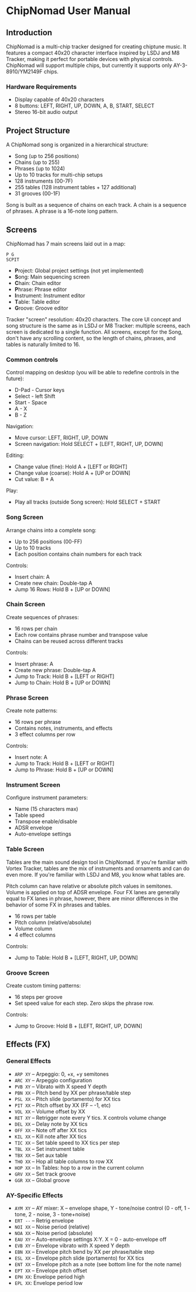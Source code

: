 # ChipNomad User Manual

## Introduction

ChipNomad is a multi-chip tracker designed for creating chiptune music. It features a compact 40x20 character interface inspired by LSDJ and M8 Tracker, making it perfect for portable devices with physical controls. ChipNomad will support multiple chips, but currently it supports only AY-3-8910/YM2149F chips.

### Hardware Requirements

- Display capable of 40x20 characters
- 8 buttons: LEFT, RIGHT, UP, DOWN, A, B, START, SELECT
- Stereo 16-bit audio output

## Project Structure

A ChipNomad song is organized in a hierarchical structure:
- Song (up to 256 positions)
- Chains (up to 255)
- Phrases (up to 1024)
- Up to 10 tracks for multi-chip setups
- 128 instruments (00-7F)
- 255 tables (128 instrument tables + 127 additional)
- 31 grooves (00-1F)

Song is built as a sequence of chains on each track. A chain is a sequence of phrases. A phrase is a 16-note long pattern.

## Screens

ChipNomad has 7 main screens laid out in a map:

```
P G
SCPIT
```

- **P**roject: Global project settings (not yet implemented)
- **S**ong: Main sequencing screen
- **C**hain: Chain editor
- **P**hrase: Phrase editor
- **I**nstrument: Instrument editor
- **T**able: Table editor
- **G**roove: Groove editor

Tracker "screen" resolution: 40x20 characters. The core UI concept and song structure is the same as in LSDJ or M8 Tracker:
multiple screens, each screen is dedicated to a single function. All screens, except for the Song,
don't have any scrolling content, so the length of chains, phrases, and tables is naturally limited to 16.

### Common controls

Control mapping on desktop (you will be able to redefine controls in the future):
- D-Pad - Cursor keys
- Select - left Shift
- Start - Space
- A - X
- B - Z

Navigation:
- Move cursor: LEFT, RIGHT, UP, DOWN
- Screen navigation: Hold SELECT + \[LEFT, RIGHT, UP, DOWN\]

Editing:
- Change value (fine): Hold A + \[LEFT or RIGHT\]
- Change value (coarse): Hold A + \[UP or DOWN\]
- Cut value: B + A

Play:
- Play all tracks (outside Song screen): Hold SELECT + START

### Song Screen
Arrange chains into a complete song:
- Up to 256 positions (00-FF)
- Up to 10 tracks
- Each position contains chain numbers for each track

Controls:

- Insert chain: A
- Create new chain: Double-tap A
- Jump 16 Rows: Hold B + \[UP or DOWN\]

### Chain Screen
Create sequences of phrases:
- 16 rows per chain
- Each row contains phrase number and transpose value
- Chains can be reused across different tracks

Controls:

- Insert phrase: A
- Create new phrase: Double-tap A
- Jump to Track: Hold B + \[LEFT or RIGHT\]
- Jump to Chain: Hold B + \[UP or DOWN\]

### Phrase Screen
Create note patterns:
- 16 rows per phrase
- Contains notes, instruments, and effects
- 3 effect columns per row

Controls:
- Insert note: A
- Jump to Track: Hold B + \[LEFT or RIGHT\]
- Jump to Phrase: Hold B + \[UP or DOWN\]

### Instrument Screen
Configure instrument parameters:
- Name (15 characters max)
- Table speed
- Transpose enable/disable
- ADSR envelope
- Auto-envelope settings

### Table Screen
Tables are the main sound design tool in ChipNomad. If you're familiar with Vortex Tracker, tables are
the mix of instruments and ornaments and can do even more. If you're familiar with LSDJ and M8, you know
what tables are.

Pitch column can have relative or absolute pitch values in semitones. Volume is applied on top of ADSR
envelope. Four FX lanes are generally equal to FX lanes in phrase, however, there are minor differences
in the behavior of some FX in phrases and tables.

- 16 rows per table
- Pitch column (relative/absolute)
- Volume column
- 4 effect columns

Controls:
- Jump to Table: Hold B + \[LEFT, RIGHT, UP, DOWN\]

### Groove Screen
Create custom timing patterns:
- 16 steps per groove
- Set speed value for each step. Zero skips the phrase row.

Controls:
- Jump to Groove: Hold B + \[LEFT, RIGHT, UP, DOWN\]

## Effects (FX)

### General Effects
- `ARP XY` – Arpeggio: 0, +x, +y semitones
- `ARC XY` – Arpeggio configuration
- `PVB XY` – Vibrato with X speed Y depth
- `PBN XX` – Pitch bend by XX per phrase/table step
- `PSL XX` – Pitch slide (portamento) for XX tics
- `PIT XX` – Pitch offset by XX (FF – -1, etc)
- `VOL XX` – Volume offset by XX
- `RET XY` – Retrigger note every Y tics. X controls volume change
- `DEL XX` – Delay note by XX tics
- `OFF XX` – Note off after XX tics
- `KIL XX` – Kill note after XX tics
- `TIC XX` – Set table speed to XX tics per step
- `TBL XX` – Set instrument table
- `TBX XX` – Set aux table
- `THO XX` – Hop all table columns to row XX
- `HOP XX` – In Tables: hop to a row in the current column
- `GRV XX` – Set track groove
- `GGR XX` – Global groove

### AY-Specific Effects
- `AYM XY` – AY mixer: X – envelope shape, Y - tone/noise control (0 - off, 1 - tone, 2 - noise, 3 - tone+noise)
- `ERT --` – Retrig envelope
- `NOI XX` – Noise period (relative)
- `NOA XX` – Noise period (absolute)
- `EAU XY` – Auto-envelope settings X:Y. X = 0 - auto-envelope off
- `EVB XY` – Envelope vibrato with X speed Y depth
- `EBN XX` – Envelope pitch bend by XX per phrase/table step
- `ESL XX` – Envelope pitch slide (portamento) for XX tics
- `ENT XX` – Envelope pitch as a note (see bottom line for the note name)
- `EPT XX` – Envelope pitch offset
- `EPH XX`: Envelope period high
- `EPL XX`: Envelope period low
